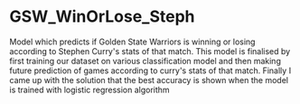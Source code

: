 # GSW_WinOrLose_Steph
Model which predicts if Golden State Warriors is winning or losing according to Stephen Curry's stats of that match.
This model is finalised by first  training our dataset on various classification model and then making future prediction of games according to curry's stats of that match.
Finally I came up with the solution that the best accuracy is shown when the model is trained with logistic regression algorithm
